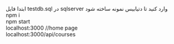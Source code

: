 ابتدا فایل testdb.sql در sqlserver وارد کنید تا دتیابیس نمونه ساخته شود <br>
npm i <br>
npm start <br>
localhost:3000 //home page <br>
localhost:3000/api/courses <br>
